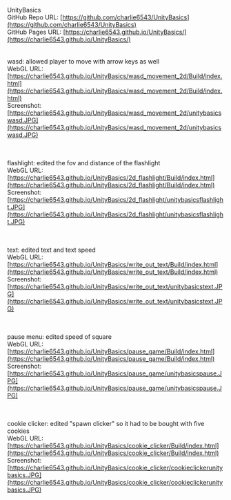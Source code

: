 UnityBasics
<br>
GitHub Repo URL: [https://github.com/charlie6543/UnityBasics](https://github.com/charlie6543/UnityBasics)
<br>
GitHub Pages URL: [https://charlie6543.github.io/UnityBasics/](https://charlie6543.github.io/UnityBasics/)
<br>
<br>
<br>
wasd: allowed player to move with arrow keys as well
<br>
WebGL URL: [https://charlie6543.github.io/UnityBasics/wasd_movement_2d/Build/index.html](https://charlie6543.github.io/UnityBasics/wasd_movement_2d/Build/index.html)
<br>
Screenshot: [https://charlie6543.github.io/UnityBasics/wasd_movement_2d/unitybasicswasd.JPG](https://charlie6543.github.io/UnityBasics/wasd_movement_2d/unitybasicswasd.JPG)
<br>
<br>
<br>

flashlight: edited the fov and distance of the flashlight 
<br>
WebGL URL: [https://charlie6543.github.io/UnityBasics/2d_flashlight/Build/index.html](https://charlie6543.github.io/UnityBasics/2d_flashlight/Build/index.html)
<br>
Screenshot: [https://charlie6543.github.io/UnityBasics/2d_flashlight/unitybasicsflashlight.JPG](https://charlie6543.github.io/UnityBasics/2d_flashlight/unitybasicsflashlight.JPG)
<br>
<br>
<br>

text: edited text and text speed
<br>
WebGL URL: [https://charlie6543.github.io/UnityBasics/write_out_text/Build/index.html](https://charlie6543.github.io/UnityBasics/write_out_text/Build/index.html)
<br>
Screenshot: [https://charlie6543.github.io/UnityBasics/write_out_text/unitybasicstext.JPG](https://charlie6543.github.io/UnityBasics/write_out_text/unitybasicstext.JPG)
<br>
<br>
<br>

pause menu: edited speed of square
<br>
WebGL URL: [https://charlie6543.github.io/UnityBasics/pause_game/Build/index.html](https://charlie6543.github.io/UnityBasics/pause_game/Build/index.html)
<br>
Screenshot: [https://charlie6543.github.io/UnityBasics/pause_game/unitybasicspause.JPG](https://charlie6543.github.io/UnityBasics/pause_game/unitybasicspause.JPG)
<br>
<br>
<br>

cookie clicker: edited "spawn clicker" so it had to be bought with five cookies
<br>
WebGL URL: [https://charlie6543.github.io/UnityBasics/cookie_clicker/Build/index.html](https://charlie6543.github.io/UnityBasics/cookie_clicker/Build/index.html)
<br>
Screenshot: [https://charlie6543.github.io/UnityBasics/cookie_clicker/cookieclickerunitybasics.JPG](https://charlie6543.github.io/UnityBasics/cookie_clicker/cookieclickerunitybasics.JPG)
<br>
